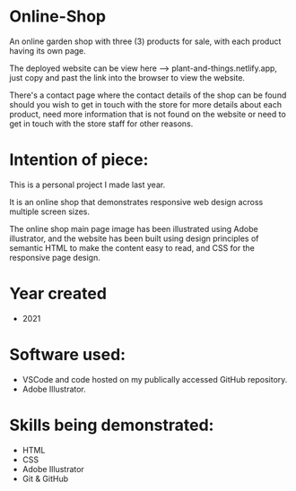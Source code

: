 # Online-Shop
An online garden shop with three (3) products for sale, with each product having its own page. 

The deployed website can be view here --> plant-and-things.netlify.app, just copy and past the link into the browser to view the website.

There's a contact page where the contact details of the shop can be found should you wish to get in touch with the store for more details about each product, need more information that is not found on the website or need to get in touch with the store staff for other reasons.


# Intention of piece:
This is a personal project I made last year. 

It is an online shop that demonstrates responsive web design across multiple screen sizes.

The online shop main page image has been illustrated using Adobe illustrator, and
the website has been built using design principles of semantic HTML to make the content easy to read, and CSS for the responsive page design.

# Year created
* 2021

# Software used:
* VSCode and code hosted on my publically accessed GitHub repository.
* Adobe Illustrator.

# Skills being demonstrated:
* HTML
* CSS
* Adobe Illustrator
* Git & GitHub

